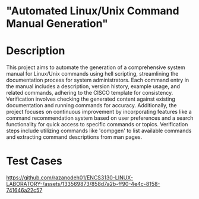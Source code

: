 # "Automated Linux/Unix Command Manual Generation"
# Description 
<p> This project aims to automate the generation of a comprehensive system manual for Linux/Unix commands using hell scripting, streamlining the documentation process for system administrators. Each command entry in the manual includes a description, version history, example usage, and related commands, adhering to the CISCO template for consistency. Verification involves checking the generated content against existing documentation and running commands for accuracy. Additionally, the project focuses on continuous improvement by incorporating features like a command recommendation system based on user preferences and a search functionality for quick access to specific commands or topics. Verification steps include utilizing commands like 'compgen' to list available commands and extracting command descriptions from man pages. 
</p>

# Test Cases 

https://github.com/razanodeh01/ENCS3130-LINUX-LABORATORY-/assets/133569873/858d7a2b-ff90-4e4c-8158-741646a22c57




